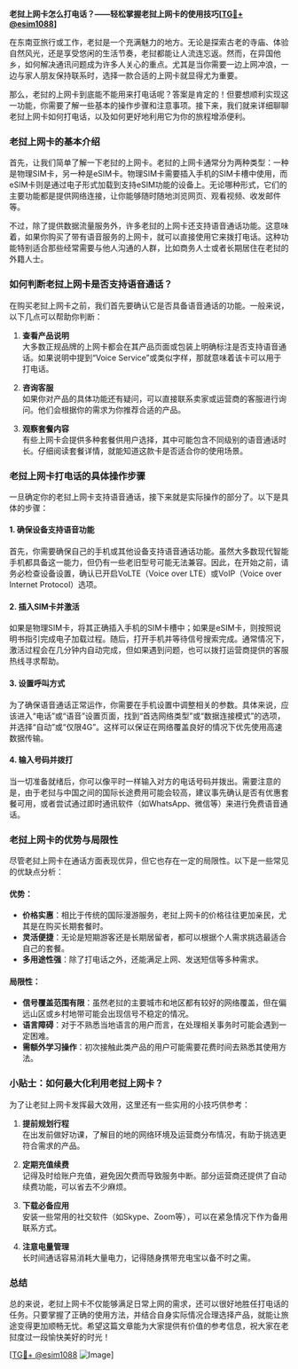 **老挝上网卡怎么打电话？——轻松掌握老挝上网卡的使用技巧[[TG💪+ @esim1088](https://t.me/s/esim1088)]**

在东南亚旅行或工作，老挝是一个充满魅力的地方。无论是探索古老的寺庙、体验自然风光，还是享受悠闲的生活节奏，老挝都能让人流连忘返。然而，在异国他乡，如何解决通讯问题成为许多人关心的重点。尤其是当你需要一边上网冲浪，一边与家人朋友保持联系时，选择一款合适的上网卡就显得尤为重要。

那么，老挝的上网卡到底能不能用来打电话呢？答案是肯定的！但要想顺利实现这一功能，你需要了解一些基本的操作步骤和注意事项。接下来，我们就来详细聊聊老挝上网卡如何打电话，以及如何更好地利用它为你的旅程增添便利。

### 老挝上网卡的基本介绍

首先，让我们简单了解一下老挝的上网卡。老挝的上网卡通常分为两种类型：一种是物理SIM卡，另一种是eSIM卡。物理SIM卡需要插入手机的SIM卡槽中使用，而eSIM卡则是通过电子形式加载到支持eSIM功能的设备上。无论哪种形式，它们的主要功能都是提供网络连接，让你能够随时随地浏览网页、观看视频、收发邮件等。

不过，除了提供数据流量服务外，许多老挝的上网卡还支持语音通话功能。这意味着，如果你购买了带有语音服务的上网卡，就可以直接使用它来拨打电话。这种功能特别适合那些经常需要与他人沟通的人群，比如商务人士或者长期居住在老挝的外籍人士。

### 如何判断老挝上网卡是否支持语音通话？

在购买老挝上网卡之前，我们首先要确认它是否具备语音通话的功能。一般来说，以下几点可以帮助你判断：

1. **查看产品说明**  
   大多数正规品牌的上网卡都会在其产品页面或包装上明确标注是否支持语音通话。如果说明中提到“Voice Service”或类似字样，那就意味着该卡可以用于打电话。

2. **咨询客服**  
   如果你对产品的具体功能还有疑问，可以直接联系卖家或运营商的客服进行询问。他们会根据你的需求为你推荐合适的产品。

3. **观察套餐内容**  
   有些上网卡会提供多种套餐供用户选择，其中可能包含不同级别的语音通话时长。仔细阅读套餐详情，就能知道这款卡是否适合你的使用场景。

### 老挝上网卡打电话的具体操作步骤

一旦确定你的老挝上网卡支持语音通话，接下来就是实际操作的部分了。以下是具体的步骤：

#### 1. 确保设备支持语音功能
首先，你需要确保自己的手机或其他设备支持语音通话功能。虽然大多数现代智能手机都具备这一能力，但仍有一些老旧型号可能无法兼容。因此，在开始之前，请务必检查设备设置，确认已开启VoLTE（Voice over LTE）或VoIP（Voice over Internet Protocol）选项。

#### 2. 插入SIM卡并激活
如果是物理SIM卡，将其正确插入手机的SIM卡槽中；如果是eSIM卡，则按照说明书指引完成电子加载过程。随后，打开手机并等待信号搜索完成。通常情况下，激活过程会在几分钟内自动完成，但如果遇到问题，也可以拨打运营商提供的客服热线寻求帮助。

#### 3. 设置呼叫方式
为了确保语音通话正常运作，你需要在手机设置中调整相关的参数。具体来说，应该进入“电话”或“语音”设置页面，找到“首选网络类型”或“数据连接模式”的选项，并选择“自动”或“仅限4G”。这样可以保证在网络覆盖良好的情况下优先使用高速数据传输。

#### 4. 输入号码并拨打
当一切准备就绪后，你可以像平时一样输入对方的电话号码并拨出。需要注意的是，由于老挝与中国之间的国际长途费用可能会较高，建议事先确认是否有优惠套餐可用，或者尝试通过即时通讯软件（如WhatsApp、微信等）来进行免费语音通话。

### 老挝上网卡的优势与局限性

尽管老挝上网卡在通话方面表现优异，但它也存在一定的局限性。以下是一些常见的优缺点分析：

#### 优势：
- **价格实惠**：相比于传统的国际漫游服务，老挝上网卡的价格往往更加亲民，尤其是在购买长期套餐时。
- **灵活便捷**：无论是短期游客还是长期居留者，都可以根据个人需求挑选最适合自己的套餐。
- **多用途性强**：除了打电话之外，还能满足上网、发送短信等多种需求。

#### 局限性：
- **信号覆盖范围有限**：虽然老挝的主要城市和地区都有较好的网络覆盖，但在偏远山区或乡村地带可能会出现信号不稳定的情况。
- **语言障碍**：对于不熟悉当地语言的用户而言，在处理相关事务时可能会遇到一定困难。
- **需额外学习操作**：初次接触此类产品的用户可能需要花费时间去熟悉其使用方法。

### 小贴士：如何最大化利用老挝上网卡？

为了让老挝上网卡发挥最大效用，这里还有一些实用的小技巧供参考：

1. **提前规划行程**  
   在出发前做好功课，了解目的地的网络环境及运营商分布情况，有助于挑选更符合需求的产品。

2. **定期充值续费**  
   记得及时给账户充值，避免因欠费而导致服务中断。部分运营商还提供了自动续费功能，可以省去不少麻烦。

3. **下载必备应用**  
   安装一些常用的社交软件（如Skype、Zoom等），可以在紧急情况下作为备用联系方式。

4. **注意电量管理**  
   长时间通话容易消耗大量电力，记得随身携带充电宝以备不时之需。

### 总结

总的来说，老挝上网卡不仅能够满足日常上网的需求，还可以很好地胜任打电话的任务。只要掌握了正确的使用方法，并结合自身实际情况合理选择产品，就能让旅途变得更加顺畅无忧。希望这篇文章能为大家提供有价值的参考信息，祝大家在老挝度过一段愉快美好的时光！

[[TG💪+ @esim1088](https://t.me/s/esim1088) ![Image](https://i.postimg.cc/4NQfJmqS/Snipaste-2025-05-13-00-14-12.png)]